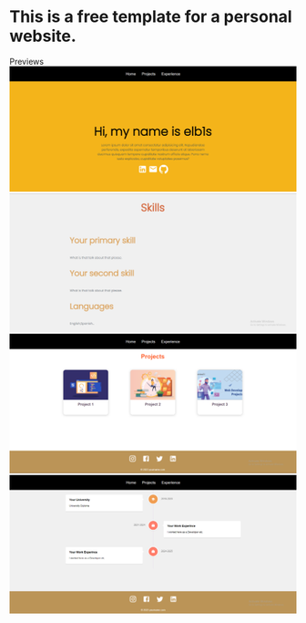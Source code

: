 <h1>This is a free template for a personal website.</h1>
Previews
<img src="./Preview/prev1.png" alt="Home" width=800 />
<img src="./Preview/prev4.png" alt="Home" width=800 />
<img src="./Preview/prev2.png" alt="Projects" width=800 />
<img src="./Preview/prev3.png" alt="Experience" width=800 />

